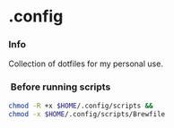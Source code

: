 # .config

### Info

Collection of dotfiles for my personal use.

###  Before running scripts

```bash
chmod -R +x $HOME/.config/scripts &&
chmod -x $HOME/.config/scripts/Brewfile
```
